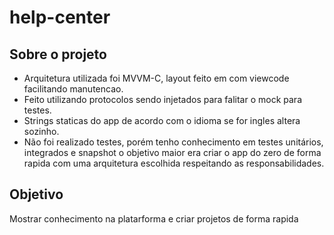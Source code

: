 # help-center

##  Sobre o projeto
 - Arquitetura utilizada foi MVVM-C, layout feito em com viewcode facilitando manutencao.
- Feito utilizando protocolos sendo injetados para falitar o mock para testes. 
- Strings staticas do app de acordo com o idioma se for ingles altera sozinho.
- Não foi realizado testes, porém tenho conhecimento em testes unitários, integrados e snapshot o objetivo maior era criar o app do zero de forma rapida com uma arquitetura escolhida respeitando as responsabilidades. 

## Objetivo 
Mostrar conhecimento na platarforma e criar projetos de forma rapida 
